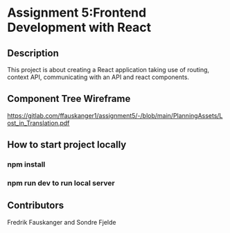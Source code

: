 # Assignment 5:Frontend Development with React

## Description

This project is about creating a React application taking use of routing, context API, communicating with an API and react components.

## Component Tree Wireframe
https://gitlab.com/ffauskanger1/assignment5/-/blob/main/PlanningAssets/Lost_in_Translation.pdf

## How to start project locally
### npm install
### npm run dev to run local server

## Contributors

Fredrik Fauskanger and Sondre Fjelde
